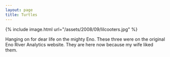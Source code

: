 ```yaml
---
layout: page
title: Turtles
---
```


{% include image.html url="/assets/2008/09/lilcooters.jpg" %}

Hanging on for dear life on the mighty Eno. These three were on the original Eno River Analytics website. They are here now because my wife liked them.
